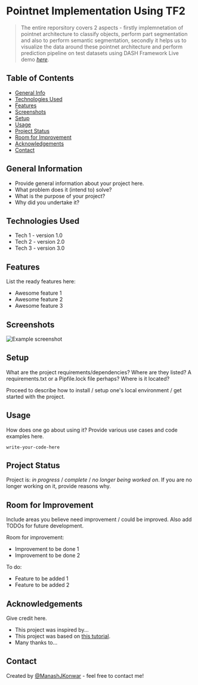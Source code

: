 # Pointnet Implementation Using TF2
> The entire reporsitory covers 2 aspects - firstly implemnetation of pointnet architecture to classify objects, perform part segmentation and also to perform semantic segmentation, secondly it helps us to visualize the data around these pointnet architecture and perform prediction pipeline on test datasets using DASH Framework
> Live demo [_here_](https://www.example.com). <!-- If you have the project hosted somewhere, include the link here. -->

## Table of Contents
* [General Info](#general-information)
* [Technologies Used](#technologies-used)
* [Features](#features)
* [Screenshots](#screenshots)
* [Setup](#setup)
* [Usage](#usage)
* [Project Status](#project-status)
* [Room for Improvement](#room-for-improvement)
* [Acknowledgements](#acknowledgements)
* [Contact](#contact)
<!-- * [License](#license) -->

## General Information
- Provide general information about your project here.
- What problem does it (intend to) solve?
- What is the purpose of your project?
- Why did you undertake it?
<!-- You don't have to answer all the questions - just the ones relevant to your project. -->

## Technologies Used
- Tech 1 - version 1.0
- Tech 2 - version 2.0
- Tech 3 - version 3.0

## Features
List the ready features here:
- Awesome feature 1
- Awesome feature 2
- Awesome feature 3

## Screenshots
![Example screenshot](./img/screenshot.png)
<!-- If you have screenshots you'd like to share, include them here. -->

## Setup
What are the project requirements/dependencies? Where are they listed? A requirements.txt or a Pipfile.lock file perhaps? Where is it located?

Proceed to describe how to install / setup one's local environment / get started with the project.

## Usage
How does one go about using it?
Provide various use cases and code examples here.

`write-your-code-here`

## Project Status
Project is: _in progress_ / _complete_ / _no longer being worked on_. If you are no longer working on it, provide reasons why.

## Room for Improvement
Include areas you believe need improvement / could be improved. Also add TODOs for future development.

Room for improvement:
- Improvement to be done 1
- Improvement to be done 2

To do:
- Feature to be added 1
- Feature to be added 2

## Acknowledgements
Give credit here.
- This project was inspired by...
- This project was based on [this tutorial](https://www.example.com).
- Many thanks to...

## Contact
Created by [@ManashJKonwar](https://www.flynerd.pl/) - feel free to contact me!


<!-- Optional -->
<!-- ## License -->
<!-- This project is open source and available under the [... License](). -->

<!-- You don't have to include all sections - just the one's relevant to your project -->